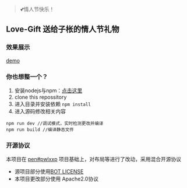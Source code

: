 > 💕情人节快乐！

## Love-Gift 送给子枨的情人节礼物

### 效果展示

[demo](https://love.idealclover.top)

### 你也想整一个？

1. 安装nodejs与npm：[点击这里](http://nodejs.cn/download/)
2. clone this repossitory 
3. 进入目录并安装依赖 ```npm install```
4. 进入源码修改相关内容

```
npm run dev //调试模式，实时检测更改并编译
npm run build //编译静态文件
```

### 开源协议

本项目在 [pen#pwlxxp](https://codepen.io/jakealbaugh/pen/PwLXXP) 项目基础上，对布局等进行了改动，采用混合开源协议
* 源项目部分使用[BOT LICENSE](https://github.com/idealclover/Love-Gift/blob/master/LICENSE_OLD)
* 本项目更改部分使用 Apache2.0协议